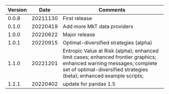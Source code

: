 | Version | Date | Comments |
|---------|------|----------|
| 0.0.8 | 20211130 | First release |
| 0.1.0 | 20220419 | Add more MkT data providers |
| 1.0.0 | 20220622 | Major release |
| 1.0.1 | 20220915 | Optimal-diversified strategies (alpha) |
| 1.1.0 | 20221201 | Entropic Value at Risk (alpha); enhanced limit cases; enhanced frontier graphics; enhanced warning messages; complete set of optimal-diversified strategies (beta); enhanced example scripts;|
| 1.1.1 | 20220402 | update for pandas 1.5 |
